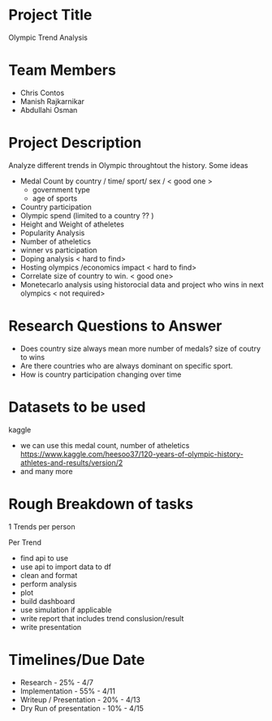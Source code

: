 # Project Title

Olympic Trend Analysis

# Team Members

- Chris Contos
- Manish Rajkarnikar
- Abdullahi Osman

# Project Description

Analyze different trends in Olympic throughtout the history. Some ideas
- Medal Count by country / time/ sport/ sex /   < good one >
    - government type
    - age of sports
- Country participation
- Olympic spend (limited to a country ?? )
- Height and Weight of atheletes
- Popularity Analysis
- Number of atheletics
- winner vs participation
- Doping analysis < hard to find>
- Hosting olympics /economics impact < hard to find>
- Correlate size of country to win. < good one>
- Monetecarlo analysis using historocial data and project who wins in next olympics < not required>


# Research Questions to Answer
- Does country size always mean more number of medals? size of coutry to wins
- Are there countries who are always dominant on specific sport. 
- How is country participation changing over time 

# Datasets to be used

kaggle 
- we can use this medal count, number of atheletics https://www.kaggle.com/heesoo37/120-years-of-olympic-history-athletes-and-results/version/2
- and many more 

# Rough Breakdown of tasks

1 Trends per person

Per Trend
- find api to use
- use api to import data to df
- clean and format
- perform analysis
- plot
- build dashboard
- use simulation if applicable
- write report that includes trend conslusion/result
- write presentation

# Timelines/Due Date

- Research - 25% -  4/7
- Implementation - 55%  - 4/11
- Writeup / Presentation - 20% - 4/13
- Dry Run of presentation - 10% - 4/15
